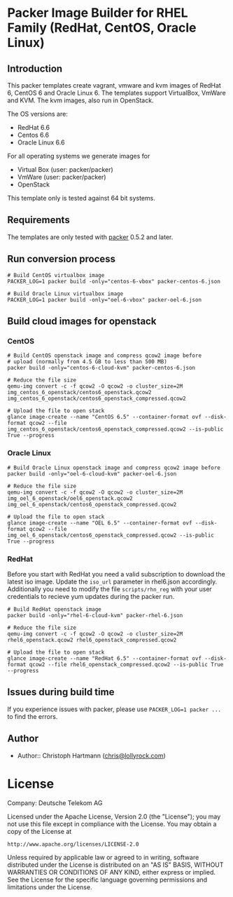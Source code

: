 # Packer Image Builder for RHEL Family (RedHat, CentOS, Oracle Linux)

## Introduction

This packer templates create vagrant, vmware and kvm images of RedHat 6, CentOS 6 and Oracle Linux 6. The templates support VirtualBox, VmWare and KVM. The kvm images, also run in OpenStack. 

The OS versions are:

 - RedHat 6.6
 - Centos 6.6
 - Oracle Linux 6.6

For all operating systems we generate images for 

 - Virtual Box (user: packer/packer)
 - VmWare (user: packer/packer)
 - OpenStack

This template only is tested against 64 bit systems. 

## Requirements

The templates are only tested with [packer](http://www.packer.io/downloads.html) 0.5.2 and later.

## Run conversion process

    # Build CentOS virtualbox image
    PACKER_LOG=1 packer build -only="centos-6-vbox" packer-centos-6.json

    # Build Oracle Linux virtualbox image
    PACKER_LOG=1 packer build -only="oel-6-vbox" packer-oel-6.json

## Build cloud images for openstack

### CentOS

    # Build CentOS openstack image and compress qcow2 image before 
    # upload (normally from 4.5 GB to less than 500 MB)
    packer build -only="centos-6-cloud-kvm" packer-centos-6.json

    # Reduce the file size
    qemu-img convert -c -f qcow2 -O qcow2 -o cluster_size=2M img_centos_6_openstack/centos6_openstack.qcow2 img_centos_6_openstack/centos6_openstack_compressed.qcow2

    # Upload the file to open stack
    glance image-create --name "CentOS 6.5" --container-format ovf --disk-format qcow2 --file img_centos_6_openstack/centos6_openstack_compressed.qcow2 --is-public True --progress

### Oracle Linux

    # Build Oracle Linux openstack image and compress qcow2 image before 
    packer build -only="oel-6-cloud-kvm" packer-oel-6.json
    
    # Reduce the file size
    qemu-img convert -c -f qcow2 -O qcow2 -o cluster_size=2M img_oel_6_openstack/oel6_openstack.qcow2 img_oel_6_openstack/centos6_openstack_compressed.qcow2
    
    # Upload the file to open stack
    glance image-create --name "OEL 6.5" --container-format ovf --disk-format qcow2 --file img_oel_6_openstack/centos6_openstack_compressed.qcow2 --is-public True --progress

### RedHat

Before you start with RedHat you need a valid subscription to download the latest iso image. Update the `iso_url` parameter in rhel6.json accordingly. Additionally you need to modify the file `scripts/rhn_reg` with your user credentials to recieve yum updates during the packer run.

    # Build RedHat openstack image
    packer build -only="rhel-6-cloud-kvm" packer-rhel-6.json

    # Reduce the file size
    qemu-img convert -c -f qcow2 -O qcow2 -o cluster_size=2M rhel6_openstack.qcow2 rhel6_openstack_compressed.qcow2

    # Upload the file to open stack
    glance image-create --name "RedHat 6.5" --container-format ovf --disk-format qcow2 --file rhel6_openstack_compressed.qcow2 --is-public True --progress

## Issues during build time

If you experience issues with packer, please use `PACKER_LOG=1 packer ... ` to find the errors.

## Author

 - Author:: Christoph Hartmann (<chris@lollyrock.com>)

# License

Company: Deutsche Telekom AG

Licensed under the Apache License, Version 2.0 (the "License");
you may not use this file except in compliance with the License.
You may obtain a copy of the License at

    http://www.apache.org/licenses/LICENSE-2.0

Unless required by applicable law or agreed to in writing, software
distributed under the License is distributed on an "AS IS" BASIS,
WITHOUT WARRANTIES OR CONDITIONS OF ANY KIND, either express or implied.
See the License for the specific language governing permissions and
limitations under the License.
